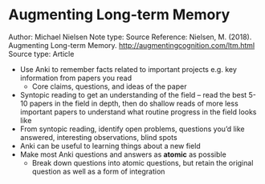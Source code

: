 # Augmenting Long-term Memory

Author: Michael Nielsen
Note type: Source
Reference: Nielsen, M. (2018). Augmenting Long-term Memory. http://augmentingcognition.com/ltm.html
Source type: Article

- Use Anki to remember facts related to important projects e.g. key information from papers you read
    - Core claims, questions, and ideas of the paper
- Syntopic reading to get an understanding of the field – read the best 5-10 papers in the field in depth, then do shallow reads of more less important papers to understand what routine progress in the field looks like
- From syntopic reading, identify open problems, questions you’d like answered, interesting observations, blind spots
- Anki can be useful to learning things about a new field
- Make most Anki questions and answers as **atomic** as possible
    - Break down questions into atomic questions, but retain the original question as well as a form of integration